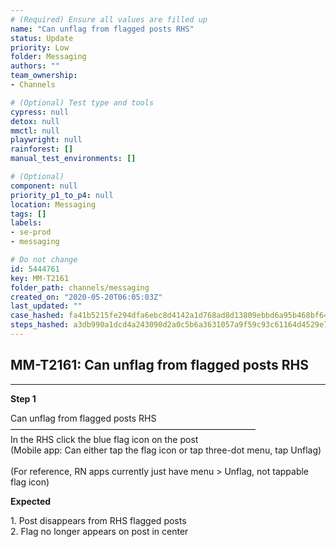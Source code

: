```yaml
---
# (Required) Ensure all values are filled up
name: "Can unflag from flagged posts RHS"
status: Update
priority: Low
folder: Messaging
authors: ""
team_ownership: 
- Channels

# (Optional) Test type and tools
cypress: null
detox: null
mmctl: null
playwright: null
rainforest: []
manual_test_environments: []

# (Optional)
component: null
priority_p1_to_p4: null
location: Messaging
tags: []
labels: 
- se-prod
- messaging

# Do not change
id: 5444761
key: MM-T2161
folder_path: channels/messaging
created_on: "2020-05-20T06:05:03Z"
last_updated: ""
case_hashed: fa41b5215fe294dfa6ebc8d4142a1d768ad8d13809ebbd6a95b468bf6406e922c0be79e8a4c91d3425d481a08b47e0c8
steps_hashed: a3db990a1dcd4a243090d2a0c5b6a3631057a9f59c93c61164d4529e7239f3c2deb20005a80293790ec2aaf9ff1d8fd0
---
```


## MM-T2161: Can unflag from flagged posts RHS

---

**Step 1**

Can unflag from flagged posts RHS\
————————————————————————————\
In the RHS click the blue flag icon on the post\
(Mobile app: Can either tap the flag icon or tap three-dot menu, tap Unflag)\
\
(For reference, RN apps currently just have menu > Unflag, not tappable flag icon)

**Expected**

1\. Post disappears from RHS flagged posts\
2\. Flag no longer appears on post in center
